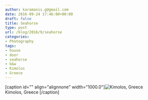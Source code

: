 ```yaml
---
author: karamanis.g@gmail.com
date: 2016-09-24 17:46:00+00:00
draft: false
title: Seahorse
type: post
url: /blog/2016/9/seahorse
categories:
- Photography
tags:
- house
- door
- seahorse
- b&w
- Kimolos
- Greece
---
```


[caption id="" align="alignnone" width="1000.0"]![ Kimolos, Greece ](https://images.squarespace-cdn.com/content/v1/4f3f61bae4b063b909445965/1474699570739-U46TAYYNYDK50ZME6Z3G/ke17ZwdGBToddI8pDm48kNu93_l1Rc0JoXikXAEKHf17gQa3H78H3Y0txjaiv_0fDoOvxcdMmMKkDsyUqMSsMWxHk725yiiHCCLfrh8O1z5QHyNOqBUUEtDDsRWrJLTmDJyaVitQ06bkWUY0OMxkmN-bdz7wg8la12Me-ub45vBE5029s6uMXtkNCzVgxK8m/image-asset.jpeg?format=original)
 Kimolos, Greece [/caption]

